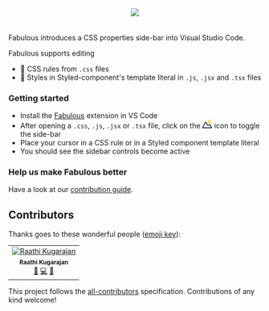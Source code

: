<div  align="center">
<img src="https://raw.githubusercontent.com/Raathigesh/fabulous/master/banner.png?token=AAXW2QBA76Z6QULLV3NA6CK43KJJS" />
<br />
</div>
<br />

Fabulous introduces a CSS properties side-bar into Visual Studio Code.

Fabulous supports editing

- 🎨 CSS rules from `.css` files
- 💅 Styles in Styled-component's template literal in `.js`, `.jsx` and `.tsx` files


### Getting started

- Install the [Fabulous](https://marketplace.visualstudio.com/items?itemName=Raathigeshan.fabulous) extension in VS Code
- After opening a `.css`, `.js`, `.jsx` or `.tsx` file, click on the <img src="./icons/tiny-icon.png" width="20px" /> icon to toggle the side-bar
- Place your cursor in a CSS rule or in a Styled component template literal
- You should see the sidebar controls become active


### Help us make Fabulous better

Have a look at our [contribution guide](./contributing.md).

## Contributors

Thanks goes to these wonderful people ([emoji key](https://allcontributors.org/docs/en/emoji-key)):

<!-- ALL-CONTRIBUTORS-LIST:START - Do not remove or modify this section -->
<!-- prettier-ignore -->
<table><tr><td align="center"><a href="https://twitter.com/Raathigesh"><img src="https://avatars0.githubusercontent.com/u/3108160?v=4" width="100px;" alt="Raathi Kugarajan"/><br /><sub><b>Raathi Kugarajan</b></sub></a><br /><a href="#ideas-Raathigesh" title="Ideas, Planning, & Feedback">🤔</a> <a href="https://github.com/Raathigesh/fabulous/commits?author=Raathigesh" title="Code">💻</a> <a href="#design-Raathigesh" title="Design">🎨</a></td></tr></table>

<!-- ALL-CONTRIBUTORS-LIST:END -->

This project follows the [all-contributors](https://github.com/all-contributors/all-contributors) specification. Contributions of any kind welcome!
